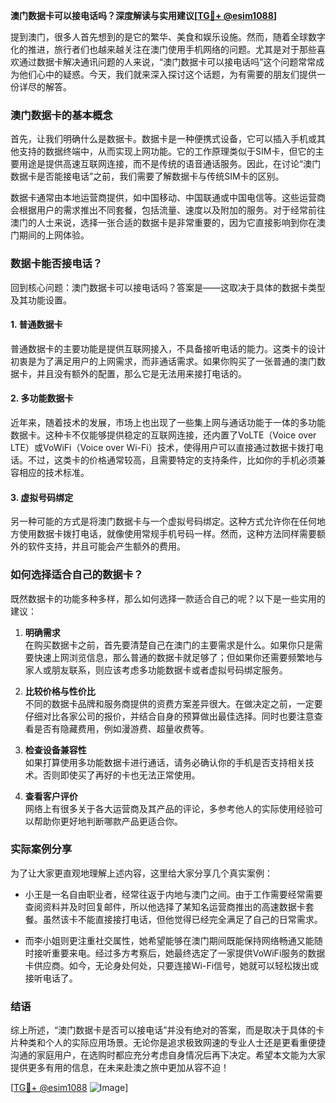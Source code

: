 **澳门数据卡可以接电话吗？深度解读与实用建议[[TG💪+ @esim1088](https://t.me/s/esim1088)]**

提到澳门，很多人首先想到的是它的繁华、美食和娱乐设施。然而，随着全球数字化的推进，旅行者们也越来越关注在澳门使用手机网络的问题。尤其是对于那些喜欢通过数据卡解决通讯问题的人来说，“澳门数据卡可以接电话吗”这个问题常常成为他们心中的疑惑。今天，我们就来深入探讨这个话题，为有需要的朋友们提供一份详尽的解答。

### 澳门数据卡的基本概念

首先，让我们明确什么是数据卡。数据卡是一种便携式设备，它可以插入手机或其他支持的数据终端中，从而实现上网功能。它的工作原理类似于SIM卡，但它的主要用途是提供高速互联网连接，而不是传统的语音通话服务。因此，在讨论“澳门数据卡是否能接电话”之前，我们需要了解数据卡与传统SIM卡的区别。

数据卡通常由本地运营商提供，如中国移动、中国联通或中国电信等。这些运营商会根据用户的需求推出不同套餐，包括流量、速度以及附加的服务。对于经常前往澳门的人士来说，选择一张合适的数据卡是非常重要的，因为它直接影响到你在澳门期间的上网体验。

### 数据卡能否接电话？

回到核心问题：澳门数据卡可以接电话吗？答案是——这取决于具体的数据卡类型及其功能设置。

#### 1. **普通数据卡**
普通数据卡的主要功能是提供互联网接入，不具备接听电话的能力。这类卡的设计初衷是为了满足用户的上网需求，而非通话需求。如果你购买了一张普通的澳门数据卡，并且没有额外的配置，那么它是无法用来接打电话的。

#### 2. **多功能数据卡**
近年来，随着技术的发展，市场上也出现了一些集上网与通话功能于一体的多功能数据卡。这种卡不仅能够提供稳定的互联网连接，还内置了VoLTE（Voice over LTE）或VoWiFi（Voice over Wi-Fi）技术，使得用户可以直接通过数据卡拨打电话。不过，这类卡的价格通常较高，且需要特定的支持条件，比如你的手机必须兼容相应的技术标准。

#### 3. **虚拟号码绑定**
另一种可能的方式是将澳门数据卡与一个虚拟号码绑定。这种方式允许你在任何地方使用数据卡拨打电话，就像使用常规手机号码一样。然而，这种方法同样需要额外的软件支持，并且可能会产生额外的费用。

### 如何选择适合自己的数据卡？

既然数据卡的功能多种多样，那么如何选择一款适合自己的呢？以下是一些实用的建议：

1. **明确需求**  
   在购买数据卡之前，首先要清楚自己在澳门的主要需求是什么。如果你只是需要快速上网浏览信息，那么普通的数据卡就足够了；但如果你还需要频繁地与家人或朋友联系，则应该考虑多功能数据卡或者虚拟号码绑定服务。

2. **比较价格与性价比**  
   不同的数据卡品牌和服务商提供的资费方案差异很大。在做决定之前，一定要仔细对比各家公司的报价，并结合自身的预算做出最佳选择。同时也要注意查看是否有隐藏费用，例如漫游费、超量收费等。

3. **检查设备兼容性**  
   如果打算使用多功能数据卡进行通话，请务必确认你的手机是否支持相关技术。否则即使买了再好的卡也无法正常使用。

4. **查看客户评价**  
   网络上有很多关于各大运营商及其产品的评论，多参考他人的实际使用经验可以帮助你更好地判断哪款产品更适合你。

### 实际案例分享

为了让大家更直观地理解上述内容，这里给大家分享几个真实案例：

- 小王是一名自由职业者，经常往返于内地与澳门之间。由于工作需要经常需要查阅资料并及时回复邮件，所以他选择了某知名运营商推出的高速数据卡套餐。虽然该卡不能直接接打电话，但他觉得已经完全满足了自己的日常需求。
  
- 而李小姐则更注重社交属性，她希望能够在澳门期间既能保持网络畅通又能随时接听重要来电。经过多方考察后，她最终选定了一家提供VoWiFi服务的数据卡供应商。如今，无论身处何处，只要连接Wi-Fi信号，她就可以轻松拨出或接听电话了。

### 结语

综上所述，“澳门数据卡是否可以接电话”并没有绝对的答案，而是取决于具体的卡片种类和个人的实际应用场景。无论你是追求极致网速的专业人士还是更看重便捷沟通的家庭用户，在选购时都应充分考虑自身情况后再下决定。希望本文能为大家提供更多有用的信息，在未来赴澳之旅中更加从容不迫！

[[TG💪+ @esim1088](https://t.me/s/esim1088) ![Image](https://i.postimg.cc/4NQfJmqS/Snipaste-2025-05-13-00-14-12.png)]